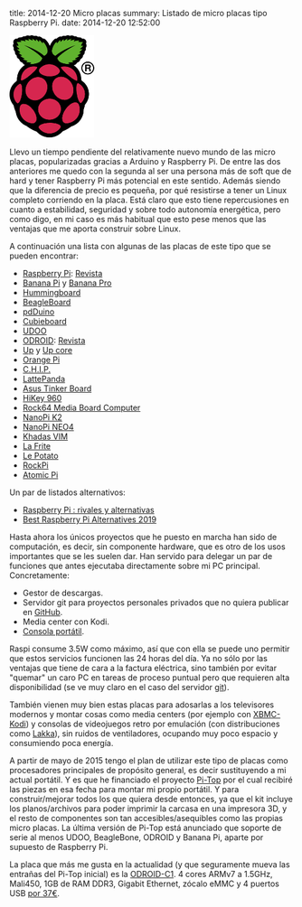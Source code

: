 title: 2014-12-20 Micro placas
summary: Listado de micro placas tipo Raspberry Pi.
date: 2014-12-20 12:52:00

![Raspberry Pi Logo](/images/posts/Raspi_Colour_R.png)

Llevo un tiempo pendiente del relativamente nuevo mundo de las micro placas, popularizadas gracias a Arduino y Raspberry Pi. De entre las dos anteriores me quedo con la segunda al ser una persona más de soft que de hard y tener Raspberry Pi más potencial en este sentido. Además siendo que la diferencia de precio es pequeña, por qué resistirse a tener un Linux completo corriendo en la placa. Está claro que esto tiene repercusiones en cuanto a estabilidad, seguridad y sobre todo autonomía energética, pero como digo, en mi caso es más habitual que esto pese menos que las ventajas que me aporta construir sobre Linux.

A continuación una lista con algunas de las placas de este tipo que se pueden encontrar:

* [Raspberry Pi](http://www.raspberrypi.org/): [Revista](https://www.raspberrypi.org/magpi/)
* [Banana Pi](http://www.bananapi.org/p/product.html) y [Banana Pro](http://www.lemaker.org/)
* [Hummingboard](http://www.solid-run.com/products/hummingboard/)
* [BeagleBoard](http://beagleboard.org/)
* [pdDuino](http://www.pcduino.com/)
* [Cubieboard](http://cubieboard.org/)
* [UDOO](http://www.udoo.org/)
* [ODROID](http://www.hardkernel.com/main/main.php): [Revista](http://magazine.odroid.com/)
* [Up](http://up-shop.org/) y [Up core](https://www.kickstarter.com/projects/802007522/up-core-the-smallest-quadcore-x86-single-board-com/description)
* [Orange Pi](http://www.orangepi.org/orangepipc/)
* [C.H.I.P.](https://getchip.com/)
* [LattePanda](http://www.lattepanda.com/)
* [Asus Tinker Board](http://cpc.farnell.com/asus/90mb0qy1-m0eay0/tinker-board-2gb-1-8ghz-4k-gb/dp/SC14363)
* [HiKey 960](http://www.96boards.org/product/hikey960/)
* [Rock64 Media Board Computer](https://www.pine64.org/?product=rock64-media-board-computer)
* [NanoPi K2](http://nanopi.io/nanopi-k2.html)
* [NanoPi NEO4](https://www.friendlyarm.com/index.php?route=product/product&product_id=241)
* [Khadas VIM](http://khadas.com/vim/)
* [La Frite](https://www.kickstarter.com/projects/librecomputer/la-frite-open-source-fries/description#)
* [Le Potato](https://www.kickstarter.com/projects/librecomputer/libre-computer-board-next-gen-4k-sbc-dev-board-for?ref=user_menu)
* [RockPi](http://rockpi.org/)
* [Atomic Pi](https://dlidirect.com/products/atomic-pi)

Un par de listados alternativos:

* [Raspberry Pi : rivales y alternativas](https://raspberryparatorpes.net/raspberry-pi-rivales-y-alternativas/)
* [Best Raspberry Pi Alternatives 2019](https://www.electromaker.io/blog/article/best-raspberry-pi-alternatives-2019)

Hasta ahora los únicos proyectos que he puesto en marcha han sido de computación, es decir, sin componente hardware, que es otro de los usos importantes que se les suelen dar. Han servido para delegar un par de funciones que antes ejecutaba directamente sobre mi PC principal. Concretamente:

* Gestor de descargas.
* Servidor git para proyectos personales privados que no quiera publicar en [GitHub](https://github.com/eduardofilo).
* Media center con Kodi.
* [Consola portátil](https://learn.adafruit.com/pigrrl-2/overview).

Raspi consume 3.5W como máximo, así que con ella se puede uno permitir que estos servicios funcionen las 24 horas del día. Ya no sólo por las ventajas que tiene de cara a la factura eléctrica, sino también por evitar "quemar" un caro PC en tareas de proceso puntual pero que requieren alta disponibilidad (se ve muy claro en el caso del servidor [git](http://git-scm.com/)).

También vienen muy bien estas placas para adosarlas a los televisores modernos y montar cosas como media centers (por ejemplo con [XBMC-Kodi](http://kodi.tv/)) y consolas de videojuegos retro por emulación (con distribuciones como [Lakka](http://www.lakka.tv/)), sin ruidos de ventiladores, ocupando muy poco espacio y consumiendo poca energía.

A partir de mayo de 2015 tengo el plan de utilizar este tipo de placas como procesadores principales de propósito general, es decir sustituyendo a mi actual portátil. Y es que he financiado el proyecto [Pi-Top](http://pi-top.com/) por el cual recibiré las piezas en esa fecha para montar mi propio portátil. Y para construir/mejorar todos los que quiera desde entonces, ya que el kit incluye los planos/archivos para poder imprimir la carcasa en una impresora 3D, y el resto de componentes son tan accesibles/asequibles como las propias micro placas. La última versión de Pi-Top está anunciado que soporte de serie al menos UDOO, BeagleBone, ODROID y Banana Pi, aparte por supuesto de Raspberry Pi.

La placa que más me gusta en la actualidad (y que seguramente mueva las entrañas del Pi-Top inicial) es la [ODROID-C1](http://www.hardkernel.com/main/products/prdt_info.php?g_code=G141578608433). 4 cores ARMv7 a 1.5GHz, Mali450, 1GB de RAM DDR3, Gigabit Ethernet, zócalo eMMC y 4 puertos USB [por 37€](http://www.raspipc.es/public/home/index.php?ver=tienda&accion=verArticulo&idProducto=1187).
